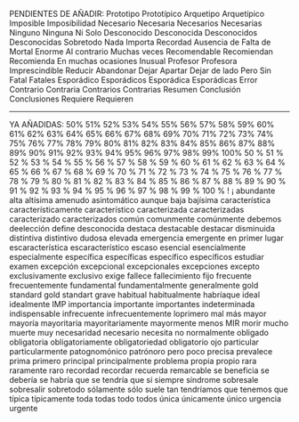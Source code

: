 PENDIENTES DE AÑADIR:
Prototipo
Prototípico
Arquetipo
Arquetípico
Imposible
Imposibilidad
Necesario
Necesaria
Necesarios
Necesarias
Ninguno
Ninguna
Ni
Solo
Desconocido
Desconocida
Desconocidos
Desconocidas
Sobretodo
Nada
Importa
Recordad
Ausencia de
Falta de
Mortal
Enorme
Al contrario
Muchas veces
Recomendable
Recomiendan
Recomienda
En muchas ocasiones
Inusual
Profesor
Profesora
Imprescindible
Reducir
Abandonar
Dejar
Apartar
Dejar de lado
Pero
Sin
Fatal
Fatales
Esporádico
Esporádicos
Esporádica
Esporádicas
Error
Contrario
Contraria
Contrarios
Contrarias
Resumen
Conclusión
Conclusiones
Requiere
Requieren

- - - - - - - - - - - - - - - - - - - - - - - - - - - - - - - - - - - - - - - - - - - - - - - - - - - - - - - - - - - - - - - - - - 


YA AÑADIDAS:
50%
51%
52%
53%
54%
55%
56%
57%
58%
59%
60%
61%
62%
63%
64%
65%
66%
67%
68%
69%
70%
71%
72%
73%
74%
75%
76%
77%
78%
79%
80%
81%
82%
83%
84%
85%
86%
87%
88%
89%
90%
91%
92%
93%
94%
95%
96%
97%
98%
99%
100%
50 %
51 %
52 %
53 %
54 %
55 %
56 %
57 %
58 %
59 %
60 %
61 %
62 %
63 %
64 %
65 %
66 %
67 %
68 %
69 %
70 %
71 %
72 %
73 %
74 %
75 %
76 %
77 %
78 %
79 %
80 %
81 %
82 %
83 %
84 %
85 %
86 %
87 %
88 %
89 %
90 %
91 %
92 %
93 %
94 %
95 %
96 %
97 %
98 %
99 %
100 %
!
¡
abundante
alta
altísima
amenudo
asintomático
aunque
baja
bajísima
característica
característicamente
característico
caracterizada
caracterizadas
caracterizado
caracterizados
común
comunmente
comúnmente
debemos
deelección
define
desconocida
destaca
destacable
destacar
disminuida
distintiva
distintivo
dudosa
elevada
emergencia
emergente
en primer lugar
escaracterística
escaracterístico
escaso
esencial
esencialmente
especialmente
específica
específicas
específico
específicos
estudiar
examen
excepción
excepcional
excepcionales
excepciones
excepto
exclusivamente
exclusivo
exige
fallece
fallecimiento
fijo
frecuente
frecuentemente
fundamental
fundamentalmente
generalmente
gold standard
gold standart
grave
habitual
habitualmente
habríaque
ideal
idealmente
IMP
importancia
importante
importantes
indeterminada
indispensable
infrecuente
infrecuentemente
loprimero
mal
más
mayor
mayoría
mayoritaria
mayoritariamente
mayormente
menos
MIR
morir
mucho
muerte
muy
necesaridad
necesario
necesita
no
normalmente
obligado
obligatoria
obligatoriamente
obligatoriedad
obligatorio
ojo
particular
particularmente
patognomónico
patrónoro
pero
poco
precisa
prevalece
prima
primero
principal
principalmente
problema
propia
propio
rara
raramente
raro
recordad
recordar
recuerda
remarcable
se beneficia
se debería
se habría que
se tendría que
sí
siempre
síndrome
sobresale
sobresalir
sobretodo
sólamente
sólo
suele
tan
tendríamos que
tenemos que
típica
típicamente
toda
todas
todo
todos
única
únicamente
único
urgencia
urgente

